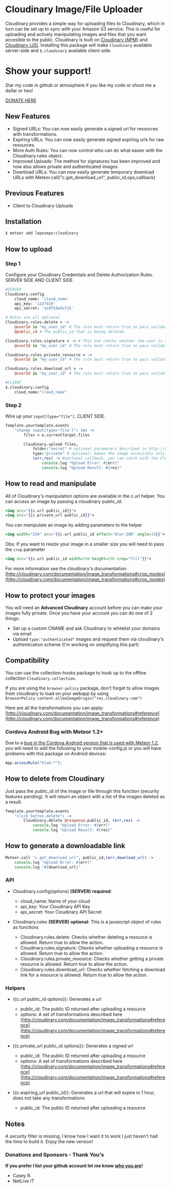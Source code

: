 # Cloudinary Image/File Uploader
Cloudinary provides a simple way for uploading files to Cloudinary, which in turn can be set up to sync with your Amazon S3 service. This is useful for uploading and actively manipulating images and files that you want accesible to the public. Cloudinary is built on [Cloudinary (NPM)](https://github.com/cloudinary/cloudinary_npm) and [Cloudinary (JS)](https://github.com/cloudinary/cloudinary_js). Installing this package will make `Cloudinary` available server-side and `$.cloudinary` available client-side.

# Show your support!
Star my code in github or atmosphere if you like my code or shoot me a dollar or two!

[DONATE HERE](https://cash.me/$lepozepo)

## New Features
- Signed URLs: You can now easily generate a signed url for resources with transformations.
- Expiring URLs: You can now easily generate signed expiring urls for raw resources.
- More Auth Rules: You can now control who can do what easier with the Cloudinary.rules object.
- Improved Uploads: The method for signatures has been improved and now also allows private and authenticated images.
- Download URLs: You can now easily generate temporary download URLs with Meteor.call("c.get_download_url", public_id,ops,callback)

## Previous Features
- Client to Cloudinary Uploads

## Installation

``` sh
$ meteor add lepozepo:cloudinary
```

## How to upload
### Step 1
Configure your Cloudinary Credentials and Delete Authorization Rules. SERVER SIDE AND CLIENT SIDE.

``` coffeescript
#SERVER
Cloudinary.config
	cloud_name: 'cloud_name'
	api_key: '1237419'
	api_secret: 'asdf24adsfjk'

# Rules are all optional
Cloudinary.rules.delete = ->
	@userId is "my_user_id" # The rule must return true to pass validation, if you do not set a rule, the validation will always pass
	@public_id # The public_id that is being deleted

Cloudinary.rules.signature = -> # This one checks whether the user is allowed to upload or not
	@userId is "my_user_id" # The rule must return true to pass validation, if you do not set a rule, the validation will always pass

Cloudinary.rules.private_resource = ->
	@userId is "my_user_id" # The rule must return true to pass validation, if you do not set a rule, the validation will always pass

Cloudinary.rules.download_url = ->
	@userId is "my_user_id" # The rule must return true to pass validation, if you do not set a rule, the validation will always pass

#CLIENT
$.cloudinary.config
	cloud_name:"cloud_name"

```

### Step 2
Wire up your `input[type="file"]`. CLIENT SIDE.

``` coffeescript
Template.yourtemplate.events
	"change input[type='file']": (e) ->
		files = e.currentTarget.files

		Cloudinary.upload files,
			folder:"secret" # optional parameters described in http://cloudinary.com/documentation/upload_images#remote_upload
			type:"private" # optional: makes the image accessible only via a signed url. The signed url is available publicly for 1 hour.
			(err,res) -> #optional callback, you can catch with the Cloudinary collection as well
				console.log "Upload Error: #{err}"
				console.log "Upload Result: #{res}"

```


## How to read and manipulate
All of Cloudinary's manipulation options are available in the c.url helper. You can access an image by passing a cloudinary public_id:

``` handlebars
<img src="{{c.url public_id}}">
<img src="{{c.private_url public_id}}">
```

You can manipulate an image by adding parameters to the helper
``` handlebars
<img width="250" src="{{c.url public_id effect='blur:300' angle=10}}">
```

Obs: If you want to resize your image in a smaller size you will need to pass the `crop` parameter 
``` handlebars
<img src="{{c.url public_id width=250 height=250 crop="fill"}}">
```
For more information see the cloudinary's documentation:
[http://cloudinary.com/documentation/image_transformations#crop_modes](http://cloudinary.com/documentation/image_transformations#crop_modes)

## How to protect your images
You will need an **Advanced Cloudinary** account before you can make your images fully private. Once you have your account you can do one of 2 things:

- Set up a custom CNAME and ask Cloudinary to whitelist your domains via email
- Upload `type:"authenticated"` images and request them via cloudinary's authentication scheme (I'm working on simplifying this part)

## Compatibility
You can use the collection-hooks package to hook up to the offline collection `Cloudinary.collection`.

If you are using the `browser-policy` package, don't forget to allow images from cloudinary to load on your webapp by using `BrowserPolicy.content.allowImageOrigin("res.cloudinary.com")`

Here are all the transformations you can apply:
[http://cloudinary.com/documentation/image_transformations#reference](http://cloudinary.com/documentation/image_transformations#reference)

### Cordova Android Bug with Meteor 1.2+

Due to a [bug in the Cordova Android version that is used with Meteor 1.2](https://issues.apache.org/jira/browse/CB-8608?jql=project%20%3D%20CB%20AND%20text%20~%20%22FileReader%22), you will need to add the following to your mobile-config.js or you will have problems with this package on Android devices:

```js
App.accessRule("blob:*");
```


## How to delete from Cloudinary
Just pass the public_id of the image or file through this function (security features pending). It will return an object with a list of the images deleted as a result.

``` coffeescript
Template.yourtemplate.events
	"click button.delete": ->
		Cloudinary.delete @response.public_id, (err,res) ->
			console.log "Upload Error: #{err}"
			console.log "Upload Result: #{res}"
```

## How to generate a downloadable link
``` coffeescript
Meteor.call "c.get_download_url", public_id,(err,download_url) ->
	console.log "Upload Error: #{err}"
	console.log "#{download_url}"
```

### API
- Cloudinary.config(options) **(SERVER)** __required__:
	- cloud_name: Name of your cloud
	- api_key: Your Cloudinary API Key
	- api_secret: Your Cloudinary API Secret

- Cloudinary.rules **(SERVER)** __optional__: This is a javascript object of rules as functions
	- Cloudinary.rules.delete: Checks whether deleting a resource is allowed. Return true to allow the action.
	- Cloudinary.rules.signature: Checks whether uploading a resource is allowed. Return true to allow the action.
	- Cloudinary.rules.private_resource: Checks whether getting a private resource is allowed. Return true to allow the action.
	- Cloudinary.rules.download_url: Checks whether fetching a download link for a resource is allowed. Return true to allow the action.

### Helpers
- {{c.url public_id options}}: Generates a url
	- public_id: The public ID returned after uploading a resource
	- options: A set of transformations described here [http://cloudinary.com/documentation/image_transformations#reference](http://cloudinary.com/documentation/image_transformations#reference)

- {{c.private_url public_id options}}: Generates a signed url
	- public_id: The public ID returned after uploading a resource
	- options: A set of transformations described here [http://cloudinary.com/documentation/image_transformations#reference](http://cloudinary.com/documentation/image_transformations#reference)

- {{c.expiring_url public_id}}: Generates a url that will expire in 1 hour, does not take any transformations
	- public_id: The public ID returned after uploading a resource


## Notes
A security filter is missing, I know how I want it to work I just haven't had the time to build it. Enjoy the new version!

### Donations and Sponsors - Thank You's
**If you prefer I list your github account let me know [who you are](https://github.com/Lepozepo/cloudinary/issues/56)!**

- Casey R.
- NetLive IT




